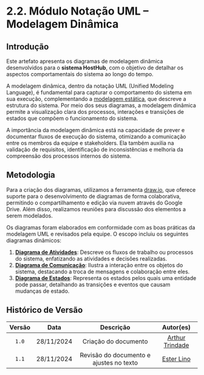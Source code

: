 # 2.2. Módulo Notação UML – Modelagem Dinâmica

## Introdução

Este artefato apresenta os diagramas de modelagem dinâmica desenvolvidos para o **sistema HostHub**, com o objetivo de detalhar os aspectos comportamentais do sistema ao longo do tempo.

A modelagem dinâmica, dentro da notação UML (Unified Modeling Language), é fundamental para capturar o comportamento do sistema em sua execução, complementando a [modelagem estática](2.1.ModelagemEstatica.md), que descreve a estrutura do sistema. Por meio dos seus diagramas, a modelagem dinâmica permite a visualização clara dos processos, interações e transições de estados que compõem o funcionamento do sistema.

A importância da modelagem dinâmica está na capacidade de prever e documentar fluxos de execução do sistema, otimizando a comunicação entre os membros da equipe e stakeholders. Ela também auxilia na validação de requisitos, identificação de inconsistências e melhoria da compreensão dos processos internos do sistema.

## Metodologia

Para a criação dos diagramas, utilizamos a ferramenta [draw.io](https://www.drawio.com/), que oferece suporte para o desenvolvimento de diagramas de forma colaborativa, permitindo o compartilhamento e edição via nuvem através do Google Drive. Além disso, realizamos reuniões para discussão dos elementos a serem modelados.

Os diagramas foram elaborados em conformidade com as boas práticas da modelagem UML e revisados pela equipe. O escopo incluiu os seguintes diagramas dinâmicos:

1. **[Diagrama de Atividades](/Modelagem/DiagramaAtividades.md)**: Descreve os fluxos de trabalho ou processos do sistema, enfatizando as atividades e decisões realizadas.
2. **[Diagrama de Comunicação](/Modelagem/DiagramaComunicacao.md)**: Ilustra a interação entre os objetos do sistema, destacando a troca de mensagens e colaboração entre eles.
3. **[Diagrama de Estados](/Modelagem/diagram_estados.md)**: Representa os estados pelos quais uma entidade pode passar, detalhando as transições e eventos que causam mudanças de estado.

## Histórico de Versão

| Versão |    Data    |         Descrição          |  Autor(es)  |
| :----: | :--------: | :------------------------: | :---------: |
| `1.0`  | 28/11/2024 | Criação do documento | [Arthur Trindade](https://github.com/trindadea) |
| `1.1`  | 28/11/2024 | Revisão do documento e ajustes no texto | [Ester Lino](https://github.com/esteerlino) |
